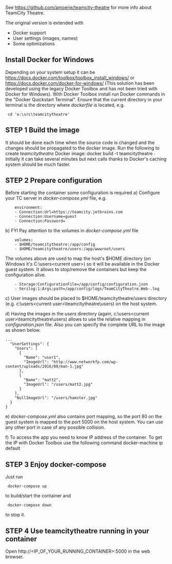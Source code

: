 See https://github.com/amoerie/teamcity-theatre for more info about TeamCity Theatre.

The original version is extended with 
- Docker support
- User settings (images, names)
- Some optimizations

## Install Docker for Windows

 Depending on your system setup it can be https://docs.docker.com/toolbox/toolbox_install_windows/ or https://docs.docker.com/docker-for-windows/
 (This solution has been developed using the legacy Docker Toolbox and has not been tried with Docker for Windows).
 With Docker Toolbox install run Docker commands in the "Docker Quickstart Terminal". 
 Ensure that the current directory in your terminal is the directory where *dockerfile* is located, e.g.
```
 cd 'e:\src\teamcitytheatre'
```

## STEP 1 Build the image

It should be done each time when the source code is changed and the changes should be propagated to the docker image.
Run the following to create *teamcitytheatre* Docker image:
 docker build -t teamcitytheatre .
Initially it can take several minutes but next calls thanks to Docker's caching system should be much faster.

## STEP 2 Prepare configuration

Before starting the container some configuration is required
a) Configure your TC server in *docker-compose.yml* file, e.g.
```
    environment:
    - Connection:Url=https://teamcity.jetbrains.com
    - Connection:Username=guest
    - Connection:Password=
```
b) FYI Pay attention to the volumes in *docker-compose.yml* file 
```
    volumes:
    - $HOME/teamcitytheatre:/app/config
    - $HOME/teamcitytheatre/users:/app/wwwroot/users
```
The volumes above are used to map the host's $HOME directory (on Windows it's C:\users\<current user>\) so it will be available in the Docker guest system. 
It allows to stop/remove the containers but keep the configuration alive.
```
    - Storage:ConfigurationFile=/app/config/configuration.json
    - Serilog:1:Args:path=/app/config/logs/TeamCityTheatre.Web-.log 
```
c) User images should be placed to $HOME/teamcitytheatre/users directory (e.g. c:\users\<current user>\teamcitytheatre\users) on the host system. 

d) Having the images in the *users* directory (again, c:\users\<current user>\teamcitytheatre\users) allows to use the relative mapping in *configuration.json* file. 
Also you can specify the complete URL to the image as shown below.

```
... 
  "UserSettings": {
    "Users": [
      {
        "Name": "user1",
        "ImageUrl": "http://www.networkfp.com/wp-content/uploads/2016/08/man-1.jpg"
      },
      {
        "Name": "matt2",
        "ImageUrl": "/users/matt2.jpg"
      }
    ],
    "NullImageUrl": "/users/hamster.jpg"
  }
}
```

e) *docker-compose.yml* also contains port mapping, so the port 80 on the guest system is mapped to the port 5000 on the host system.
You can use any other port in case of any possible collision.

f) To access the app you need to know IP address of the container.
To get the IP with Docker Toolbox use the following command
 docker-machine ip default

## STEP 3 Enjoy docker-compose
Just run 
```
 docker-compose up
```
to build/start the container
and 
```
 docker-compose down 
```
to stop it. 

## STEP 4 Use teamcitytheatre running in your container
Open http://<IP_OF_YOUR_RUNNING_CONTAINER>:5000 in the web browser.
